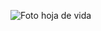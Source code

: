 ![Foto hoja de vida](https://drive.google.com/file/d/1KHqYlQ2aqZHldGHeWwuQMSMRGAl710LU/view?usp=sharing)



